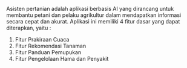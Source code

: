Asisten pertanian adalah aplikasi berbasis AI yang dirancang untuk membantu petani dan pelaku agrikultur dalam mendapatkan informasi secara cepat dan akurat. Aplikasi ini memiliki 4 fitur dasar yang dapat diterapkan, yaitu :
1. Fitur Prakiraan Cuaca
2. Fitur Rekomendasi Tanaman
3. Fitur Panduan Pemupukan
4. Fitur Pengelolaan Hama dan Penyakit
